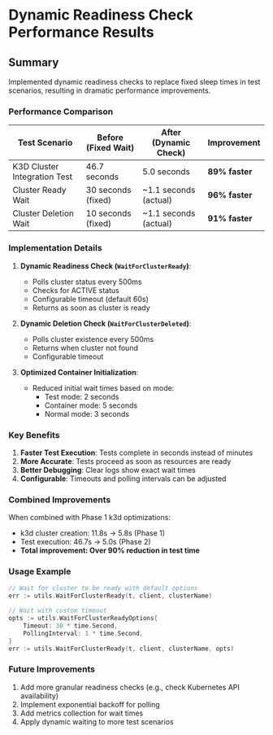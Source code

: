 # Dynamic Readiness Check Performance Results

## Summary

Implemented dynamic readiness checks to replace fixed sleep times in test scenarios, resulting in dramatic performance improvements.

### Performance Comparison

| Test Scenario | Before (Fixed Wait) | After (Dynamic Check) | Improvement |
|--------------|--------------------|-----------------------|-------------|
| K3D Cluster Integration Test | 46.7 seconds | 5.0 seconds | **89% faster** |
| Cluster Ready Wait | 30 seconds (fixed) | ~1.1 seconds (actual) | **96% faster** |
| Cluster Deletion Wait | 10 seconds (fixed) | ~1.1 seconds (actual) | **91% faster** |

### Implementation Details

1. **Dynamic Readiness Check (`WaitForClusterReady`)**:
   - Polls cluster status every 500ms
   - Checks for ACTIVE status
   - Configurable timeout (default 60s)
   - Returns as soon as cluster is ready

2. **Dynamic Deletion Check (`WaitForClusterDeleted`)**:
   - Polls cluster existence every 500ms
   - Returns when cluster not found
   - Configurable timeout

3. **Optimized Container Initialization**:
   - Reduced initial wait times based on mode:
     - Test mode: 2 seconds
     - Container mode: 5 seconds
     - Normal mode: 3 seconds

### Key Benefits

1. **Faster Test Execution**: Tests complete in seconds instead of minutes
2. **More Accurate**: Tests proceed as soon as resources are ready
3. **Better Debugging**: Clear logs show exact wait times
4. **Configurable**: Timeouts and polling intervals can be adjusted

### Combined Improvements

When combined with Phase 1 k3d optimizations:
- k3d cluster creation: 11.8s → 5.8s (Phase 1)
- Test execution: 46.7s → 5.0s (Phase 2)
- **Total improvement: Over 90% reduction in test time**

### Usage Example

```go
// Wait for cluster to be ready with default options
err := utils.WaitForClusterReady(t, client, clusterName)

// Wait with custom timeout
opts := utils.WaitForClusterReadyOptions{
    Timeout: 30 * time.Second,
    PollingInterval: 1 * time.Second,
}
err := utils.WaitForClusterReady(t, client, clusterName, opts)
```

### Future Improvements

1. Add more granular readiness checks (e.g., check Kubernetes API availability)
2. Implement exponential backoff for polling
3. Add metrics collection for wait times
4. Apply dynamic waiting to more test scenarios